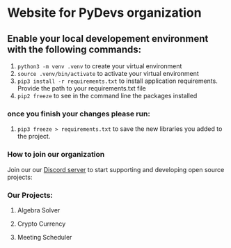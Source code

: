 # Website for PyDevs organization

## Enable your local developement environment with the following commands:

1. `python3 -m venv .venv` to create your virtual environment
1. `source .venv/bin/activate` to activate your virtual environment
1. `pip3 install -r requirements.txt` to install application requirements. Provide the path to your requirements.txt file
1. `pip2 freeze` to see in the command line the packages installed

### once you finish your changes please run:

1. `pip3 freeze > requirements.txt` to save the new libraries you added to the project.

### How to join our organization

Join our our [Discord server](https://discord.gg/WNYHRn65yz) to start supporting and developing open source projects:

### Our Projects:

1. Algebra Solver

1. Crypto Currency

1. Meeting Scheduler
